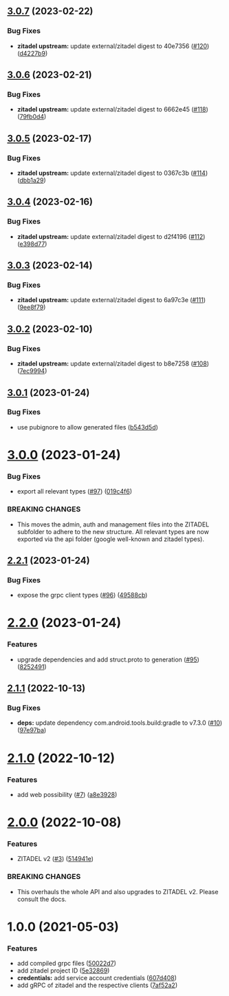 ## [3.0.7](https://github.com/smartive/zitadel-dart/compare/v3.0.6...v3.0.7) (2023-02-22)


### Bug Fixes

* **zitadel upstream:** update external/zitadel digest to 40e7356 ([#120](https://github.com/smartive/zitadel-dart/issues/120)) ([d4227b9](https://github.com/smartive/zitadel-dart/commit/d4227b97c49b51556f278fb38be56eaffbe8d37d))

## [3.0.6](https://github.com/smartive/zitadel-dart/compare/v3.0.5...v3.0.6) (2023-02-21)


### Bug Fixes

* **zitadel upstream:** update external/zitadel digest to 6662e45 ([#118](https://github.com/smartive/zitadel-dart/issues/118)) ([79fb0d4](https://github.com/smartive/zitadel-dart/commit/79fb0d488859b9dfeabf72d84717285c5907592b))

## [3.0.5](https://github.com/smartive/zitadel-dart/compare/v3.0.4...v3.0.5) (2023-02-17)


### Bug Fixes

* **zitadel upstream:** update external/zitadel digest to 0367c3b ([#114](https://github.com/smartive/zitadel-dart/issues/114)) ([dbb1a29](https://github.com/smartive/zitadel-dart/commit/dbb1a29a9774a298f45d6994bf4d37ea40c37f6b))

## [3.0.4](https://github.com/smartive/zitadel-dart/compare/v3.0.3...v3.0.4) (2023-02-16)


### Bug Fixes

* **zitadel upstream:** update external/zitadel digest to d2f4196 ([#112](https://github.com/smartive/zitadel-dart/issues/112)) ([e398d77](https://github.com/smartive/zitadel-dart/commit/e398d77cf3ab7aeed808593969c64ee420e8e7fb))

## [3.0.3](https://github.com/smartive/zitadel-dart/compare/v3.0.2...v3.0.3) (2023-02-14)


### Bug Fixes

* **zitadel upstream:** update external/zitadel digest to 6a97c3e ([#111](https://github.com/smartive/zitadel-dart/issues/111)) ([9ee8f79](https://github.com/smartive/zitadel-dart/commit/9ee8f790f71a13327250f822ac85c8861b2568bb))

## [3.0.2](https://github.com/smartive/zitadel-dart/compare/v3.0.1...v3.0.2) (2023-02-10)


### Bug Fixes

* **zitadel upstream:** update external/zitadel digest to b8e7258 ([#108](https://github.com/smartive/zitadel-dart/issues/108)) ([7ec9994](https://github.com/smartive/zitadel-dart/commit/7ec99945e221ad502023723db5e7b93a3c2dd446))

## [3.0.1](https://github.com/smartive/zitadel-dart/compare/v3.0.0...v3.0.1) (2023-01-24)


### Bug Fixes

* use pubignore to allow generated files ([b543d5d](https://github.com/smartive/zitadel-dart/commit/b543d5d3b21c5625858e564c26a6b78c00c485a5))

# [3.0.0](https://github.com/smartive/zitadel-dart/compare/v2.2.1...v3.0.0) (2023-01-24)


### Bug Fixes

* export all relevant types ([#97](https://github.com/smartive/zitadel-dart/issues/97)) ([019c4f6](https://github.com/smartive/zitadel-dart/commit/019c4f6d19f2c606e6fd4921c346cb4607dd7ce7))


### BREAKING CHANGES

* This moves the admin, auth and management
files into the ZITADEL subfolder to adhere to the new
structure. All relevant types are now exported via the
api folder (google well-known and zitadel types).

## [2.2.1](https://github.com/smartive/zitadel-dart/compare/v2.2.0...v2.2.1) (2023-01-24)


### Bug Fixes

* expose the grpc client types ([#96](https://github.com/smartive/zitadel-dart/issues/96)) ([49588cb](https://github.com/smartive/zitadel-dart/commit/49588cb8fe6d70e20a73f8f55ebe446df58fbdfa))

# [2.2.0](https://github.com/smartive/zitadel-dart/compare/v2.1.1...v2.2.0) (2023-01-24)


### Features

* upgrade dependencies and add struct.proto to generation ([#95](https://github.com/smartive/zitadel-dart/issues/95)) ([8252491](https://github.com/smartive/zitadel-dart/commit/8252491fcb4377c528f6cb2abc64b4e582c70416))

## [2.1.1](https://github.com/smartive/zitadel-dart/compare/v2.1.0...v2.1.1) (2022-10-13)


### Bug Fixes

* **deps:** update dependency com.android.tools.build:gradle to v7.3.0 ([#10](https://github.com/smartive/zitadel-dart/issues/10)) ([97e97ba](https://github.com/smartive/zitadel-dart/commit/97e97ba216fd96a09a23243001f9ca1db762e47a))

# [2.1.0](https://github.com/smartive/zitadel-dart/compare/v2.0.0...v2.1.0) (2022-10-12)


### Features

* add web possibility ([#7](https://github.com/smartive/zitadel-dart/issues/7)) ([a8e3928](https://github.com/smartive/zitadel-dart/commit/a8e39289744fe5c6339fb91fc896cf270a96e7da))

# [2.0.0](https://github.com/smartive/zitadel-dart/compare/v1.0.0...v2.0.0) (2022-10-08)


### Features

* ZITADEL v2 ([#3](https://github.com/smartive/zitadel-dart/issues/3)) ([514941e](https://github.com/smartive/zitadel-dart/commit/514941e9e91df06bb58f7e15bf95fd909283a14a))


### BREAKING CHANGES

* This overhauls the whole
API and also upgrades to ZITADEL v2. Please
consult the docs.

# 1.0.0 (2021-05-03)


### Features

* add compiled grpc files ([50022d7](https://github.com/caos/zitadel-dart/commit/50022d738834f9c4021203d85b3d1d25787d39ca))
* add zitadel project ID ([5e32869](https://github.com/caos/zitadel-dart/commit/5e3286964c955358c0c502d200ba35738a7af53d))
* **credentials:** add service account credentials ([607d408](https://github.com/caos/zitadel-dart/commit/607d408e004eaf65b60538befb57298abf02ffb8))
* add gRPC of zitadel and the respective clients ([7af52a2](https://github.com/caos/zitadel-dart/commit/7af52a2bf1e7694b36ed484ea4700ecf29c6c314))
